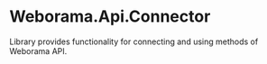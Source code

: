 # Weborama.Api.Connector
Library provides functionality for connecting and using methods of Weborama API.
